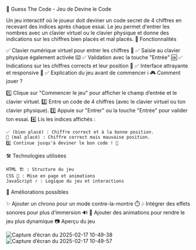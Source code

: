 🔢 Guess The Code - Jeu de Devine le Code

Un jeu interactif où le joueur doit deviner un code secret de 4 chiffres en recevant des indices après chaque essai. Le jeu permet d'entrer les nombres avec un clavier virtuel ou le clavier physique et donne des indications sur les chiffres bien placés et mal placés.
🚀 Fonctionnalités

✅ Clavier numérique virtuel pour entrer les chiffres 🔢
✅ Saisie au clavier physique également activée ⌨️
✅ Validation avec la touche "Entrée" 🆗
✅ Indications sur les chiffres corrects et leur position 🎯
✅ Interface attrayante et responsive 🎨
✅ Explication du jeu avant de commencer ℹ️
🎮 Comment jouer ?

1️⃣ Clique sur "Commencer le jeu" pour afficher le champ d’entrée et le clavier virtuel.
2️⃣ Entre un code de 4 chiffres (avec le clavier virtuel ou ton clavier physique).
3️⃣ Appuie sur "Entrer" ou la touche "Entrée" pour valider ton essai.
4️⃣ Lis les indices affichés :

    ✅ (bien placé) : Chiffre correct et à la bonne position.
    🔄 (mal placé) : Chiffre correct mais mauvaise position.
    5️⃣ Continue jusqu'à deviner le bon code ! 🎉

🛠️ Technologies utilisées

    HTML 🏗️ : Structure du jeu
    CSS 🎨 : Mise en page et animations
    JavaScript ⚡ : Logique du jeu et interactions

📌 Améliorations possibles

✨ Ajouter un chrono pour un mode contre-la-montre ⏱️
🎶 Intégrer des effets sonores pour plus d’immersion 🔊
🎨 Ajouter des animations pour rendre le jeu plus dynamique
📷 Aperçu du jeu

![Capture d’écran du 2025-02-17 10-49-38](https://github.com/user-attachments/assets/ee66c54d-c0e3-4170-9b16-e65e8fba803c)
![Capture d’écran du 2025-02-17 10-49-57](https://github.com/user-attachments/assets/bff495fd-cba9-4fec-a9a5-22a3df878707)


